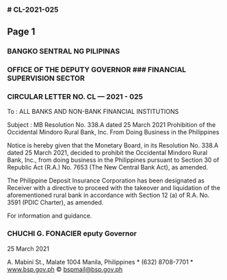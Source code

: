 ### # CL-2021-025

## Page 1

### BANGKO SENTRAL NG PILIPINAS

### OFFICE OF THE DEPUTY GOVERNOR ### FINANCIAL SUPERVISION SECTOR

### CIRCULAR LETTER NO. CL — 2021 - 025

To : ALL BANKS AND NON-BANK FINANCIAL INSTITUTIONS

Subject : MB Resolution No. 338.A dated 25 March 2021 Prohibition of the Occidental Mindoro Rural Bank, Inc. From Doing Business in the Philippines

Notice is hereby given that the Monetary Board, in its Resolution No. 338.A dated 25 March 2021, decided to prohibit the Occidental Mindoro Rural Bank, Inc., from doing business in the Philippines pursuant to Section 30 of Republic Act (R.A.) No. 7653 (The New Central Bank Act), as amended.

The Philippine Deposit Insurance Corporation has been designated as Receiver with a directive to proceed with the takeover and liquidation of the aforementioned rural bank in accordance with Section 12 (a) of R.A. No. 3591 (PDIC Charter), as amended.

For information and guidance.

### CHUCHI G. FONACIER eputy Governor

25 March 2021

A. Mabini St., Malate 1004 Manila, Philippines * (632) 8708-7701 * www.bsp.gov.ph © bspmail@bsp.gov.ph 